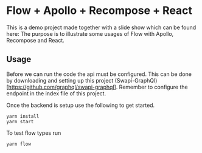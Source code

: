 # Flow + Apollo + Recompose + React

This is a demo project made together with a slide show which can be found here:
The purpose is to illustrate some usages of Flow with Apollo, Recompose and React.

## Usage

Before we can run the code the api must be configured.
This can be done by downloading and setting up this project
(Swapi-GraphQl)[https://github.com/graphql/swapi-graphql].
Remember to configure the endpoint in the index file of this project.

Once the backend is setup use the following to get started.

```
yarn install
yarn start
```

To test flow types run

```
yarn flow
```

